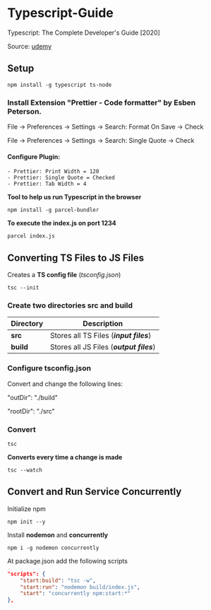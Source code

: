 # Typescript-Guide

Typescript: The Complete Developer's Guide [2020]

Source: [udemy](https://www.udemy.com/course/typescript-the-complete-developers-guide)

## Setup
```
npm install -g typescript ts-node
```

### Install Extension "Prettier - Code formatter" by Esben Peterson.

File -> Preferences -> Settings -> Search: Format On Save -> Check

File -> Preferences -> Settings -> Search: Single Quote -> Check

#### Configure Plugin:

    - Prettier: Print Width = 120
    - Prettier: Single Quote = Checked
    - Prettier: Tab Width = 4

**Tool to help us run Typescript in the browser**
```
npm install -g parcel-bundler
```
**To execute the index.js on port 1234**
```
parcel index.js
```

## Converting TS Files to JS Files
Creates a **TS config file** (*tsconfig.json*)
```
tsc --init
```

### Create two directories src and build

| Directory | Description |
| --- | --- |
| **src** | Stores all TS Files (***input files***) |
| **build** | Stores all JS Files (***output files***) |

### Configure tsconfig.json
Convert and change the following lines:

"outDir": "./build"

"rootDir": "./src"

### Convert
```
tsc
```
**Converts every time a change is made**
```
tsc --watch
```

## Convert and Run Service Concurrently

Initialize npm
```
npm init --y
```

Install **nodemon** and **concurrently**
```
npm i -g nodemon concurrently
```

At package.json add the following scripts
```json
"scripts": {
    "start:build": "tsc -w",
    "start:run": "nodemon build/index.js",
    "start": "concurrently npm:start:*"
},
```